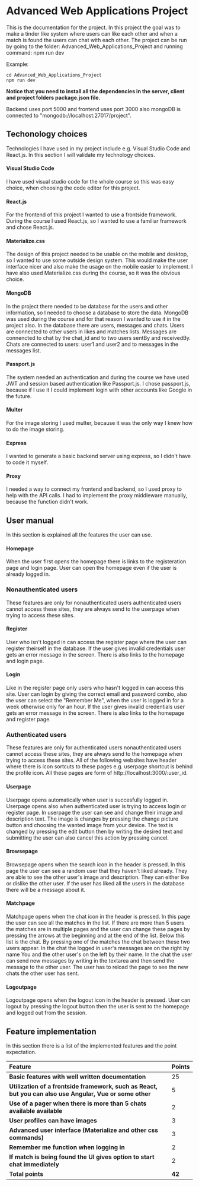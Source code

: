 # Advanced Web Applications Project

This is the documentation for the project. In this project the goal was to make a tinder like system where users can like each other and when a match is found the users can chat with each other. The project can be run by going to the folder: Advanced_Web_Applications_Project and running command: npm run dev

Example:

```
cd Advanced_Web_Applications_Project
npm run dev
```

**Notice that you need to install all the dependencies in the server, client and project folders package.json file.**

Backend uses port 5000 and frontend uses port 3000 also mongoDB is connected to "mongodb://localhost:27017/project".

## Techonology choices

Technologies I have used in my project include e.g. Visual Studio Code and React.js. In this section I will validate my technology choices.

#### Visual Studio Code

I have used visual studio code for the whole course so this was easy choice, when choosing the code editor for this project.

#### React.js

For the frontend of this project I wanted to use a frontside framework. During the course I used React.js, so I wanted to use a familiar framework and chose React.js.

#### Materialize.css

The design of this project needed to be usable on the mobile and desktop, so I wanted to use some outside design system. This would make the user interface nicer and also make the usage on the mobile easier to implement. I have also used Materialize.css during the course, so it was the obvious choice.

#### MongoDB

In the project there needed to be database for the users and other information, so I needed to choose a database to store the data. MongoDB was used during the course and for that reason I wanted to use it in the project also. In the database there are users, messages and chats. Users are connected to other users in likes and matches lists. Messages are connencted to chat by the chat_id and to two users sentBy and receivedBy. Chats are connected to users: user1 and user2 and to messages in the messages list.

#### Passport.js

The system needed an authentication and during the course we have used JWT and session based authentication like Passport.js. I chose passport.js, because if I use it I could implement login with other accounts like Google in the future.

#### Multer

For the image storing I used multer, because it was the only way I knew how to do the image storing.

#### Express

I wanted to generate a basic backend server using express, so I didn't have to code it myself.

#### Proxy

I needed a way to connect my frontend and backend, so I used proxy to help with the API calls. I had to implement the proxy middleware manually, because the function didn't work.

## User manual

In this section is explained all the features the user can use.

#### Homepage

When the user first opens the homepage there is links to the registeration page and login page. User can open the homepage even if the user is already logged in.

### Nonauthenticated users

These features are only for nonauthenticated users authenticated users cannot access these sites, they are always send to the userpage when trying to access these sites.

#### Register

User who isn't logged in can access the register page where the user can register theirself in the database. If the user gives invalid credentials user gets an error message in the screen. There is also links to the homepage and login page.

#### Login

Like in the register page only users who hasn't logged in can access this site. User can login by giving the correct email and password combo, also the user can select the "Remember Me", when the user is logged in for a week otherwise only for an hour. If the user gives invalid credentials user gets an error message in the screen. There is also links to the homepage and register page.

### Authenticated users

These features are only for authenticated users nonauthenticated users cannot access these sites, they are always send to the homepage when trying to access these sites. All of the following websites have header where there is icon sortcuts to these pages e.g. userpage shortcut is behind the profile icon. All these pages are form of http://localhost:3000/:user_id.

#### Userpage

Userpage opens automatically when user is succesfully logged in. Userpage opens also when authenticated user is trying to access login or register page. In userpage the user can see and change their image and description text. The image is changes by pressing the change picture button and choosing the wanted image from your device. The text is changed by pressing the edit button then by writing the desired text and submitting the user can also cancel this action by pressing cancel.

#### Browsepage

Browsepage opens when the search icon in the header is pressed. In this page the user can see a random user that they haven't liked already. They are able to see the other user's image and description. They can either like or dislike the other user. If the user has liked all the users in the database there will be a message about it.

#### Matchpage

Matchpage opens when the chat icon in the header is pressed. In this page the user can see all the matches in the list. If there are more than 5 users the matches are in multiple pages and the user can change these pages by pressing the arrows at the beginning and at the end of the list. Below this list is the chat. By pressing one of the matches the chat between these two users appear. In the chat the logged in user's messages are on the right by name You and the other user's on the left by their name. In the chat the user can send new messages by writing in the textarea and then send the message to the other user. The user has to reload the page to see the new chats the other user has sent.

#### Logoutpage

Logoutpage opens when the logout icon in the header is pressed. User can logout by pressing the logout button then the user is sent to the homepage and logged out from the session.

## Feature implementation

In this section there is a list of the implemented features and the point expectation.

| Feature                                                                                                        | Points       |
| :------------------------------------------------------------------------------------------------------------- | ------------ |
| **Basic features with well written documentation**                                                      | 25           |
| **Utilization of a frontside framework, such as React, but you can also use Angular, Vue or some other** | 5            |
| **Use of a pager when there is more than 5 chats available available**                                  | 2            |
| **User profiles can have images**                                                                        | 3            |
| **Advanced user interface (Materialize and other css commands)**                                         | 3            |
| **Remember me function when logging in**                                                                 | 2            |
| ****If match is being found the UI gives option to start chat immediately****                      | 2            |
| **Total points**                                                                                         | **42** |
